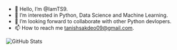 - 👋 Hello, I’m @IamTS9.
- 👀 I’m interested in Python, Data Science and Machine Learning. 
- 💞️ I’m looking forward to collaborate with other Python devlopers.
- 📫 How to reach me tanishsakdeo09@gmail.com.

<!---
IamTS9/IamTS9 is a ✨ special ✨ repository because its `README.md` (this file) appears on your GitHub profile.
You can click the Preview link to take a look at your changes.
--->
![GitHub Stats](https://github-readme-stats.vercel.app/api?username=IamTS9&theme=radical)
